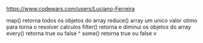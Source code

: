 https://www.codewars.com/users/Luciano-Ferreira

map() retorna todos os objetos do array
reduce() array um unico valor otimo para torna o  resolver calculos
filter() retorna e diminui os objetos do array
every() retorna true ou false ^
some() retorna true ou false v